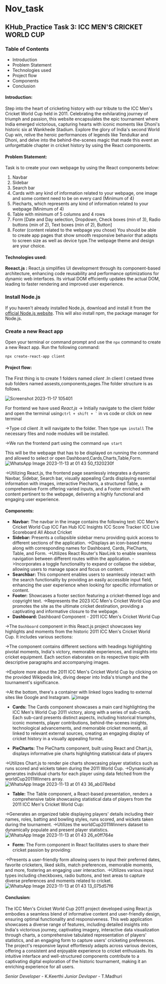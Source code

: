 # Nov_task

## KHub_Practice Task 3: ICC MEN'S CRICKET WORLD CUP

### Table of Contents
- Introduction
- Problem Statement
- Technologies used
- Project flow
- Components
- Conclusion

 #### Introduction:
  
Step into the heart of cricketing history with our tribute to the ICC Men's Cricket World Cup held in 2011. Celebrating the exhilarating journey of triumph and passion, this website encapsulates the epic tournament where India emerged victorious, capturing hearts with iconic moments like Dhoni's historic six at Wankhede Stadium. Explore the glory of India's second World Cup win, relive the heroic performances of legends like Tendulkar and Dhoni, and delve into the behind-the-scenes magic that made this event an unforgettable chapter in cricket history by using the React components.

#### Problem Statement:

Task is to create your own webpage by using the React components below:

1. Navbar
2. Sidebar
3. Search bar
4. Cards with any kind of information related to your webpage, one image and some content need to be on every card (Minimum of 4)
5. Piecharts, which represents any kind of information related to your webpage (Minimum of 4) 
6. Table with minimum of 5 columns and 4 rows
7. Form [Date and Day selection, Dropdown, Check boxes (min of 3), Radio buttons (min of 2), Text boxes (min of 2), Button]
8. Footer (content related to the webpage you chose)
You should be able to create app pages that show smooth responsive behavior that adapts to screen size as well as device type.The webpage theme and design are your choice.

#### Technologies used:

**Reeact.js :**   React.js simplifies UI development through its component-based architecture, enhancing code reusability and performance optimizations for dynamic web interfaces. Its virtual DOM efficiently updates the actual DOM, leading to faster rendering and improved user experience.

### Install Node.js
If you haven't already installed Node.js, download and install it from the [official Node.js website](https://nodejs.org/). This will also install npm, the package manager for Node.js.

### Create a new React app
Open your terminal or command prompt and use the `npx` command to create a new React app. Run the following command:
```
npx create-react-app client
```

#### Project flow:

The First thing is to create 1 folders named *client* .In client I cretaed three sub folders named assests,components,pages.The folder structure is as follows.
                
![Screenshot 2023-11-17 105401](https://github.com/Madhurithotakua/Nov_task/assets/104493027/87d400af-f7bc-4a84-9197-1eb370e89305)

For frontend we have used *React.js*
-> Initially navigate to the client folder and open the terminal using``` ctrl + shift + ` ``` in vs code or click on new terminal 

->Type cd client .It will navigate to the folder. Then type ``` npm install ```  The necessary files and node modules will be installed.

->We run the frontend part using the command ``` npm start ``` 

This will be the webpage that has to be displayed on running the command and allowed to select or open Dashboard,Cards,Charts,Table,Form.
![WhatsApp Image 2023-11-13 at 01 43 50_f320230f](https://github.com/Madhurithotakua/Nov_task/assets/104493027/c1171f36-e8e8-487e-8111-9b83a377098e)

->Utilizing React.js, the frontend page seamlessly integrates a dynamic Navbar, Sidebar, Search bar, visually appealing Cards displaying essential information with images, interactive Piecharts, a structured Table, a comprehensive Form offering varied inputs, and a Footer enriched with content pertinent to the webpage, delivering a highly functional and engaging user experience.

#### Components:

- **Navbar:**  The navbar in the image contains the following text:
ICC Men's Cricket World Cup
ICC Fan Hub
ICC Insights
ICC Score Tracker
ICC Live Scoreboard
All About Cricket
- **Sidebar:**  Presents a collapsible sidebar menu providing quick access to different sections of the application.
->Displays an icon-based menu along with corresponding names for Dashboard, Cards, PieCharts, Table, and Form.
->Utilizes React Router's NavLink to enable seamless navigation between different routes within the application.
->Incorporates a toggle functionality to expand or collapse the sidebar, allowing users to manage space and focus on content.
- **Searchbar:** This component enables users to seamlessly interact with the search functionality by providing an easily accessible input field, enhancing the user experience when looking for specific information or content.
- **Footer:** Showcases a footer section featuring a cricket-themed logo and copyright text.
->Represents the 2023 ICC Men's Cricket World Cup and promotes the site as the ultimate cricket destination, providing a captivating and informative closure to the webpage.
- **Dashboard:**  Dashboard Component - 2011 ICC Men's Cricket World Cup
  
->The `Dashboard` component in this React.js project showcases key highlights and moments from the historic 2011 ICC Men's Cricket World Cup. It includes various sections:

->The component contains different sections with headings highlighting pivotal moments, India's victory, memorable experiences, and insights into cricket equipment. Each section elaborates on its respective topic with descriptive paragraphs and accompanying images.

->Explore more about the 2011 ICC Men's Cricket World Cup by clicking on the provided Wikipedia link, diving deeper into India's triumph and the tournament's significance.

->At the bottom, there's a container with linked logos leading to external sites like Google and Instagram.
![image](https://github.com/Madhurithotakua/Nov_task/assets/104493027/a76a9bd5-7320-4f7c-a124-493f773da3d4)

- **Cards:** The Cards component showcases a main card highlighting the ICC Men's World Cup 2011 victory, along with a series of sub-cards. Each sub-card presents distinct aspects, including historical triumphs, iconic moments, player contributions, behind-the-scenes insights, technological advancements, and memorable cricket moments, all linked to relevant external sources, creating an engaging display of cricket history in a visually appealing format.


- **PieCharts:**  The PieCharts component, built using React and Chart.js, displays informative pie charts highlighting statistical data of players
  
->Utilizes Chart.js to render pie charts showcasing player statistics such as runs scored and wickets taken during the 2011 World Cup.
->Dynamically generates individual charts for each player using data fetched from the worldCup2011Winners array.
 ![WhatsApp Image 2023-11-13 at 01 43 36_ab078ebd](https://github.com/Madhurithotakua/Nov_task/assets/104493027/42555ca5-d067-40cd-80b0-91240f630cb8)

- **Table:** The Table component, a React-based presentation, renders a comprehensive table showcasing statistical data of players from the 2011 ICC Men's Cricket World Cup:

->Generates an organized table displaying players' details including their names, roles, batting and bowling styles, runs scored, and wickets taken during the tournament.
->Utilizes the worldCup2011Winners dataset to dynamically populate and present player statistics.
![WhatsApp Image 2023-11-13 at 01 43 26_e0ff764e](https://github.com/Madhurithotakua/Nov_task/assets/104493027/182ad8df-1689-4fd0-94da-0e174478a88a)

- **Form:**  The Form component in React facilitates users to share their cricket passion by providing:

->Presents a user-friendly form allowing users to input their preferred dates, favorite cricketers, liked skills, match preferences, memorable moments, and more, fostering an engaging user interaction.
->Utilizes various input types including checkboxes, radio buttons, and text areas to capture diverse preferences and moments related to cricket.
![WhatsApp Image 2023-11-13 at 01 43 13_075d57f6](https://github.com/Madhurithotakua/Nov_task/assets/104493027/329b3cad-965b-474e-81dc-cdcafaf82801)

#### Conclusion:  

The ICC Men's Cricket World Cup 2011 project developed using React.js embodies a seamless blend of informative content and user-friendly design, ensuring optimal functionality and responsiveness. This web application showcases a diverse range of features, including detailed insights into India's victorious journey, captivating imagery, interactive data visualization through charts, a comprehensive tabulated representation of players' statistics, and an engaging form to capture users' cricketing preferences. The project's responsive layout effortlessly adapts across various devices, offering a consistent and enjoyable experience to cricket enthusiasts. Its intuitive interface and well-structured components contribute to a captivating digital exploration of the historic tournament, making it an enriching experience for all users.

*Senior Developer* - K.Keerthi  *Junior Devloper* - T.Madhuri




